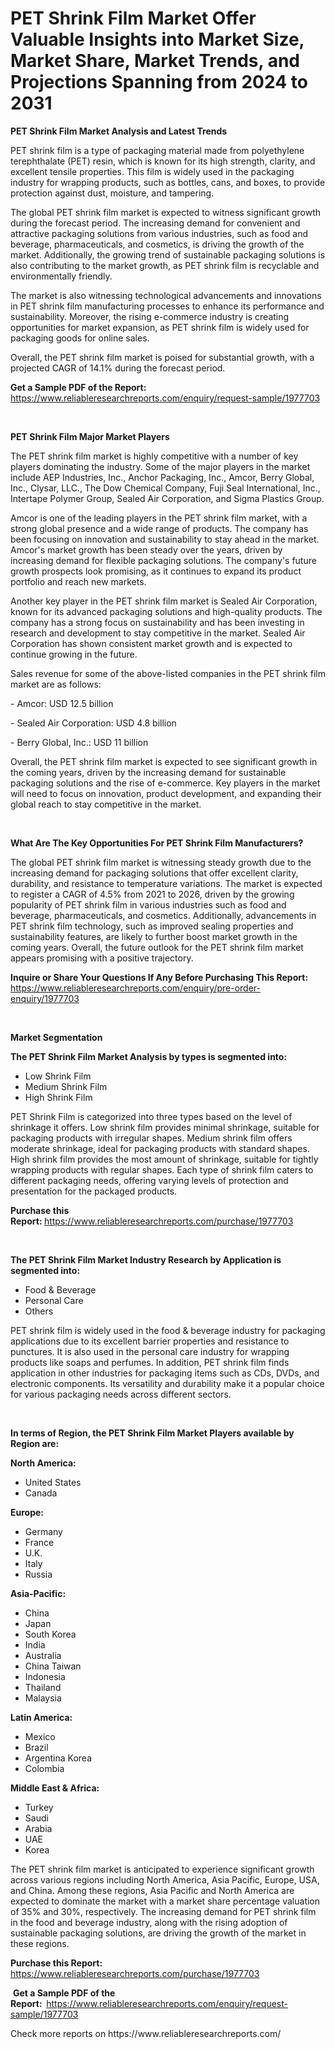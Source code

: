 <p><h1>PET Shrink Film Market Offer Valuable Insights into Market Size, Market Share, Market Trends, and Projections Spanning from 2024 to 2031</h1></p><p><strong>PET Shrink Film Market Analysis and Latest Trends</strong></p>
<p><p>PET shrink film is a type of packaging material made from polyethylene terephthalate (PET) resin, which is known for its high strength, clarity, and excellent tensile properties. This film is widely used in the packaging industry for wrapping products, such as bottles, cans, and boxes, to provide protection against dust, moisture, and tampering.</p><p>The global PET shrink film market is expected to witness significant growth during the forecast period. The increasing demand for convenient and attractive packaging solutions from various industries, such as food and beverage, pharmaceuticals, and cosmetics, is driving the growth of the market. Additionally, the growing trend of sustainable packaging solutions is also contributing to the market growth, as PET shrink film is recyclable and environmentally friendly.</p><p>The market is also witnessing technological advancements and innovations in PET shrink film manufacturing processes to enhance its performance and sustainability. Moreover, the rising e-commerce industry is creating opportunities for market expansion, as PET shrink film is widely used for packaging goods for online sales.</p><p>Overall, the PET shrink film market is poised for substantial growth, with a projected CAGR of 14.1% during the forecast period.</p></p>
<p><strong>Get a Sample PDF of the Report:&nbsp;</strong> <a href="https://www.reliableresearchreports.com/enquiry/request-sample/1977703">https://www.reliableresearchreports.com/enquiry/request-sample/1977703</a></p>
<p>&nbsp;</p>
<p><strong>PET Shrink Film Major Market Players</strong></p>
<p><p>The PET shrink film market is highly competitive with a number of key players dominating the industry. Some of the major players in the market include AEP Industries, Inc., Anchor Packaging, Inc., Amcor, Berry Global, Inc., Clysar, LLC., The Dow Chemical Company, Fuji Seal International, Inc., Intertape Polymer Group, Sealed Air Corporation, and Sigma Plastics Group.</p><p>Amcor is one of the leading players in the PET shrink film market, with a strong global presence and a wide range of products. The company has been focusing on innovation and sustainability to stay ahead in the market. Amcor's market growth has been steady over the years, driven by increasing demand for flexible packaging solutions. The company's future growth prospects look promising, as it continues to expand its product portfolio and reach new markets.</p><p>Another key player in the PET shrink film market is Sealed Air Corporation, known for its advanced packaging solutions and high-quality products. The company has a strong focus on sustainability and has been investing in research and development to stay competitive in the market. Sealed Air Corporation has shown consistent market growth and is expected to continue growing in the future.</p><p>Sales revenue for some of the above-listed companies in the PET shrink film market are as follows:</p><p>- Amcor: USD 12.5 billion</p><p>- Sealed Air Corporation: USD 4.8 billion</p><p>- Berry Global, Inc.: USD 11 billion</p><p>Overall, the PET shrink film market is expected to see significant growth in the coming years, driven by the increasing demand for sustainable packaging solutions and the rise of e-commerce. Key players in the market will need to focus on innovation, product development, and expanding their global reach to stay competitive in the market.</p></p>
<p>&nbsp;</p>
<p><strong>What Are The Key Opportunities For PET Shrink Film Manufacturers?</strong></p>
<p><p>The global PET shrink film market is witnessing steady growth due to the increasing demand for packaging solutions that offer excellent clarity, durability, and resistance to temperature variations. The market is expected to register a CAGR of 4.5% from 2021 to 2026, driven by the growing popularity of PET shrink film in various industries such as food and beverage, pharmaceuticals, and cosmetics. Additionally, advancements in PET shrink film technology, such as improved sealing properties and sustainability features, are likely to further boost market growth in the coming years. Overall, the future outlook for the PET shrink film market appears promising with a positive trajectory.</p></p>
<p><strong>Inquire or Share Your Questions If Any Before Purchasing This Report:</strong> <a href="https://www.reliableresearchreports.com/enquiry/pre-order-enquiry/1977703">https://www.reliableresearchreports.com/enquiry/pre-order-enquiry/1977703</a></p>
<p>&nbsp;</p>
<p><strong>Market Segmentation</strong></p>
<p><strong>The PET Shrink Film Market Analysis by types is segmented into:</strong></p>
<p><ul><li>Low Shrink Film</li><li>Medium Shrink Film</li><li>High Shrink Film</li></ul></p>
<p><p>PET Shrink Film is categorized into three types based on the level of shrinkage it offers. Low shrink film provides minimal shrinkage, suitable for packaging products with irregular shapes. Medium shrink film offers moderate shrinkage, ideal for packaging products with standard shapes. High shrink film provides the most amount of shrinkage, suitable for tightly wrapping products with regular shapes. Each type of shrink film caters to different packaging needs, offering varying levels of protection and presentation for the packaged products.</p></p>
<p><strong>Purchase this Report:&nbsp;</strong><a href="https://www.reliableresearchreports.com/purchase/1977703">https://www.reliableresearchreports.com/purchase/1977703</a></p>
<p>&nbsp;</p>
<p><strong>The PET Shrink Film Market Industry Research by Application is segmented into:</strong></p>
<p><ul><li>Food & Beverage</li><li>Personal Care</li><li>Others</li></ul></p>
<p><p>PET shrink film is widely used in the food & beverage industry for packaging applications due to its excellent barrier properties and resistance to punctures. It is also used in the personal care industry for wrapping products like soaps and perfumes. In addition, PET shrink film finds application in other industries for packaging items such as CDs, DVDs, and electronic components. Its versatility and durability make it a popular choice for various packaging needs across different sectors.</p></p>
<p>&nbsp;</p>
<p><strong>In terms of Region, the PET Shrink Film Market Players available by Region are:</strong></p>
<p>
    <p> <strong> North America: </strong>
        <ul>
            <li>United States</li>
            <li>Canada</li>
        </ul>
        </p> 
    <p> <strong> Europe: </strong>
        <ul>
            <li>Germany</li>
            <li>France</li>
            <li>U.K.</li>
            <li>Italy</li>
            <li>Russia</li>
        </ul>
        </p> 
    <p> <strong> Asia-Pacific: </strong>
        <ul>
            <li>China</li>
            <li>Japan</li>
            <li>South Korea</li>
            <li>India</li>
            <li>Australia</li>
            <li>China Taiwan</li>
            <li>Indonesia</li>
            <li>Thailand</li>
            <li>Malaysia</li>
        </ul>
        </p> 
    <p> <strong> Latin America: </strong>
        <ul>
            <li>Mexico</li>
            <li>Brazil</li>
            <li>Argentina Korea</li>
            <li>Colombia</li>
        </ul>
        </p> 
    <p> <strong> Middle East & Africa: </strong>
        <ul>
            <li>Turkey</li>
            <li>Saudi</li>
            <li>Arabia</li>
            <li>UAE</li>
            <li>Korea</li>
        </ul>
    </p>
    </p>
<p><p>The PET shrink film market is anticipated to experience significant growth across various regions including North America, Asia Pacific, Europe, USA, and China. Among these regions, Asia Pacific and North America are expected to dominate the market with a market share percentage valuation of 35% and 30%, respectively. The increasing demand for PET shrink film in the food and beverage industry, along with the rising adoption of sustainable packaging solutions, are driving the growth of the market in these regions.</p></p>
<p><strong>Purchase this Report: </strong><a href="https://www.reliableresearchreports.com/purchase/1977703">https://www.reliableresearchreports.com/purchase/1977703</a></p>
<p>&nbsp;<strong>Get a Sample PDF of the Report:&nbsp;&nbsp;</strong><a href="https://www.reliableresearchreports.com/enquiry/request-sample/1977703">https://www.reliableresearchreports.com/enquiry/request-sample/1977703</a></p>
<p><strong></strong></p>
<p>Check more reports on https://www.reliableresearchreports.com/</p>